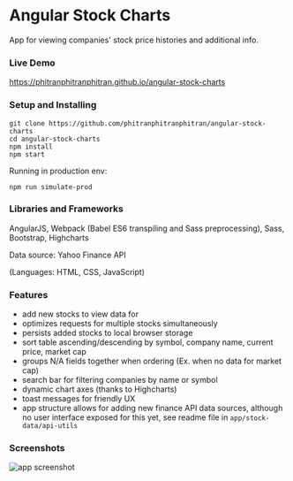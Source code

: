 # Angular Stock Charts

App for viewing companies' stock price histories and additional info.

### Live Demo

https://phitranphitranphitran.github.io/angular-stock-charts


### Setup and Installing

```
git clone https://github.com/phitranphitranphitran/angular-stock-charts
cd angular-stock-charts
npm install
npm start
```

Running in production env:
```
npm run simulate-prod
```

### Libraries and Frameworks

AngularJS, Webpack (Babel ES6 transpiling and Sass preprocessing), Sass, Bootstrap, Highcharts

Data source: Yahoo Finance API

(Languages: HTML, CSS, JavaScript)

### Features

- add new stocks to view data for
- optimizes requests for multiple stocks simultaneously
- persists added stocks to local browser storage
- sort table ascending/descending by symbol, company name, current price, market cap
- groups N/A fields together when ordering (Ex. when no data for market cap)
- search bar for filtering companies by name or symbol
- dynamic chart axes (thanks to Highcharts)
- toast messages for friendly UX
- app structure allows for adding new finance API data sources, although no user interface exposed for this yet, see readme file in `app/stock-data/api-utils`

### Screenshots

![app screenshot](http://i.imgur.com/GwTXTCi.png)
